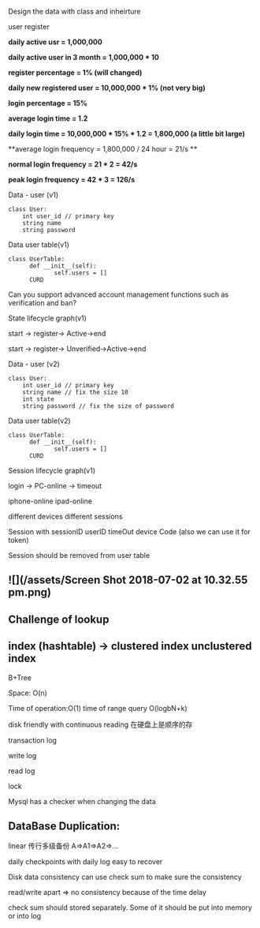 Design the data with class and inheirture

user register

**daily active usr = 1,000,000**

**daily active user in 3 month = 1,000,000 \* 10**

**register percentage = 1% \(will changed\)**

**daily new registered user = 10,000,000 \* 1% \(not very big\)**

**login percentage = 15%**

**average login time = 1.2**

**daily login time = 10,000,000 \* 15% \* 1.2 = 1,800,000 \(a little bit large\)**

**average login frequency = 1,800,000 / 24 hour = 21/s **

**normal login frequency = 21 \* 2 = 42/s**

**peak login frequency = 42 \* 3 = 126/s**

Data - user \(v1\)

```
class User:
    int user_id // primary key
    string name
    string password
```

Data user table\(v1\)

```
class UserTable:
      def __init__(self):
             self.users = []
      CURD
```

Can you support advanced account management functions such as verification and ban?

State lifecycle graph\(v1\)

start -&gt; register-&gt; Active-&gt;end

start -&gt; register-&gt; Unverified-&gt;Active-&gt;end

Data - user \(v2\)

```
class User:
    int user_id // primary key
    string name // fix the size 10
    int state
    string password // fix the size of password
```

Data user table\(v2\)

```
class UserTable:
      def __init__(self):
             self.users = []
      CURD
```

Session lifecycle graph\(v1\)

login -&gt; PC-online -&gt; timeout

iphone-online ipad-online

different devices different sessions

Session with sessionID userID timeOut device Code \(also we can use it for token\)

Session should be removed from user table

## ![](/assets/Screen Shot 2018-07-02 at 10.32.55 pm.png)

## Challenge of lookup

## index \(hashtable\) -&gt; clustered index unclustered index

B+Tree

Space: O\(n\)

Time of operation:O\(1\) time of range query O\(logbN+k\)

disk friendly with continuous reading  在硬盘上是顺序的存

transaction log

write log

read log

lock

Mysql has a checker when changing the data

## DataBase Duplication:

linear 传行多级备份 A=&gt;A1=&gt;A2=&gt;...

daily checkpoints with daily log easy to recover

Disk data consistency can use check sum to make sure the consistency

read/write apart =&gt; no consistency because of the time delay

check sum should stored separately. Some of it should be put into memory or into log

